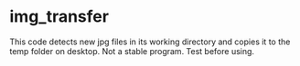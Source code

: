 # img_transfer
This code detects new jpg files in its working directory and copies it to the temp folder on desktop. Not a stable program. Test before using.

